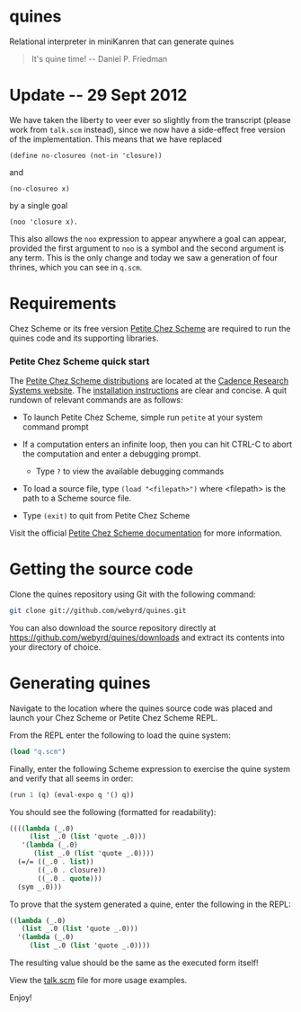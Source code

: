 quines
======

Relational interpreter in miniKanren that can generate quines

> It's quine time!
> -- Daniel P. Friedman


Update -- 29 Sept 2012
======================

We have taken the liberty to veer ever so slightly from the transcript
(please work from `talk.scm` instead), since we now have a side-effect
free version of the implementation.  This means that we have replaced

```
(define no-closureo (not-in 'closure))
```

and

```
(no-closureo x)
```

by a single goal

```
(noo 'closure x).
```

This also allows the `noo` expression to appear anywhere a goal can
appear, provided the first argument to `noo` is a symbol and the second
argument is any term. This is the only change and today we saw a
generation of four thrines, which you can see in `q.scm`.


Requirements
============

Chez Scheme or its free version [Petite Chez Scheme](http://www.scheme.com/download/#sec:petitechezscheme) are required to run the quines code and its supporting libraries.

### Petite Chez Scheme quick start

The [Petite Chez Scheme distributions](http://www.scheme.com/download/#sec:petitechezscheme) are located at the [Cadence Research Systems website](http://www.scheme.com). The [installation instructions](http://www.scheme.com/download/#sec:install) are clear and concise.  A quit rundown of relevant commands are as follows:

 * To launch Petite Chez Scheme, simple run `petite` at your system command prompt

* If a computation enters an infinite loop, then you can hit CTRL-C to abort the computation and enter a debugging prompt.
  - Type `?` to view the available debugging commands

* To load a source file, type `(load "<filepath>")` where \<filepath\> is the path to a Scheme source file.

* Type `(exit)` to quit from Petite Chez Scheme

Visit the official [Petite Chez Scheme documentation](http://www.scheme.com/petitechezscheme.html) for more information.

Getting the source code
=======================

Clone the quines repository using Git with the following command:

```sh
git clone git://github.com/webyrd/quines.git
```

You can also download the source repository directly at <https://github.com/webyrd/quines/downloads> and extract its contents into your directory of choice.

Generating quines
=================

Navigate to the location where the quines source code was placed and launch your Chez Scheme or Petite Chez Scheme REPL.

From the REPL enter the following to load the quine system:

```scheme
(load "q.scm")
```

Finally, enter the following Scheme expression to exercise the quine system and verify that all seems in order:

```scheme
(run 1 (q) (eval-expo q '() q))
```

You should see the following (formatted for readability):

```scheme
((((lambda (_.0)
     (list _.0 (list 'quote _.0)))
   '(lambda (_.0)
      (list _.0 (list 'quote _.0))))
  (=/= ((_.0 . list))
       ((_.0 . closure))
       ((_.0 . quote)))
  (sym _.0)))
```

To prove that the system generated a quine, enter the following in the REPL:

```scheme
((lambda (_.0)
   (list _.0 (list 'quote _.0)))
  '(lambda (_.0)
     (list _.0 (list 'quote _.0))))
```

The resulting value should be the same as the executed form itself!

View the [talk.scm](https://github.com/webyrd/quines/blob/master/talk.scm) file for more usage examples.

Enjoy!
